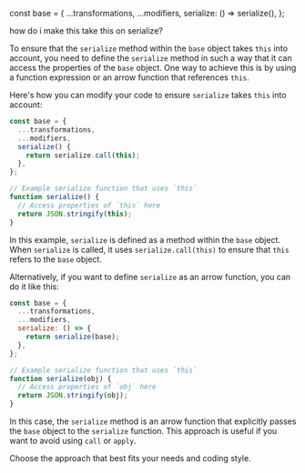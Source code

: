  const base = {
    ...transformations,
    ...modifiers,
    serialize: () => serialize(),
  };

  how do i make this take this on serialize?

  To ensure that the `serialize` method within the `base` object takes `this` into account, you need to define the `serialize` method in such a way that it can access the properties of the `base` object. One way to achieve this is by using a function expression or an arrow function that references `this`.

Here's how you can modify your code to ensure `serialize` takes `this` into account:

```javascript
const base = {
  ...transformations,
  ...modifiers,
  serialize() {
    return serialize.call(this);
  },
};

// Example serialize function that uses `this`
function serialize() {
  // Access properties of `this` here
  return JSON.stringify(this);
}
```

In this example, `serialize` is defined as a method within the `base` object. When `serialize` is called, it uses `serialize.call(this)` to ensure that `this` refers to the `base` object.

Alternatively, if you want to define `serialize` as an arrow function, you can do it like this:

```javascript
const base = {
  ...transformations,
  ...modifiers,
  serialize: () => {
    return serialize(base);
  },
};

// Example serialize function that uses `this`
function serialize(obj) {
  // Access properties of `obj` here
  return JSON.stringify(obj);
}
```

In this case, the `serialize` method is an arrow function that explicitly passes the `base` object to the `serialize` function. This approach is useful if you want to avoid using `call` or `apply`.

Choose the approach that best fits your needs and coding style.